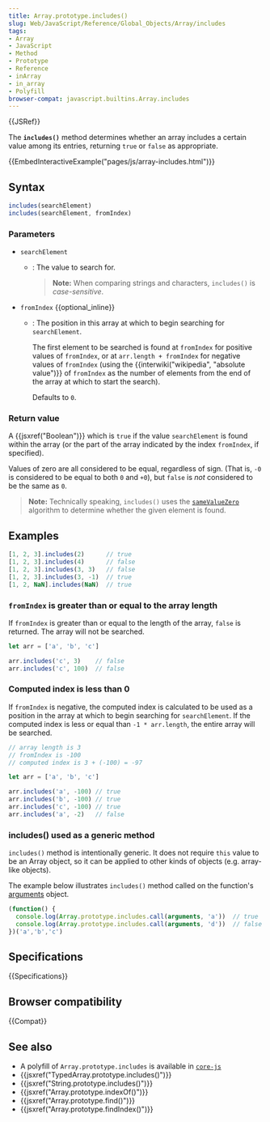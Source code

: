 ```yaml
---
title: Array.prototype.includes()
slug: Web/JavaScript/Reference/Global_Objects/Array/includes
tags:
- Array
- JavaScript
- Method
- Prototype
- Reference
- inArray
- in_array
- Polyfill
browser-compat: javascript.builtins.Array.includes
---
```

{{JSRef}}

The **`includes()`** method determines whether an array includes a certain value
among its entries, returning `true` or `false` as appropriate.

{{EmbedInteractiveExample("pages/js/array-includes.html")}}

## Syntax

```js
includes(searchElement)
includes(searchElement, fromIndex)
```

### Parameters

*   `searchElement`
    *   : The value to search for.
        > **Note:** When comparing strings and characters, `includes()` is
        > *case-sensitive*.
*   `fromIndex` {{optional_inline}}

    *   : The position in this array at which to begin searching for
        `searchElement`.

        The first element to be searched is found at `fromIndex` for positive values
        of `fromIndex`, or at `arr.length + fromIndex` for negative values of
        `fromIndex` (using the
        {{interwiki("wikipedia", "absolute
    value")}} of
        `fromIndex` as the number of elements from the end of the array at which to
        start the search).

        Defaults to `0`.

### Return value

A {{jsxref("Boolean")}} which is `true` if the value `searchElement` is
found within the array (or the part of the array indicated by the index
`fromIndex`, if specified).

Values of zero are all considered to be equal, regardless of sign. (That is,
`-0` is considered to be equal to both `0` and `+0`), but `false` is *not*
considered to be the same as `0`.

> **Note:** Technically speaking, `includes()` uses the
> [`sameValueZero`](/en-US/docs/Web/JavaScript/Equality_comparisons_and_sameness#Same-value-zero_equality)
> algorithm to determine whether the given element is found.

## Examples

```js
[1, 2, 3].includes(2)      // true
[1, 2, 3].includes(4)      // false
[1, 2, 3].includes(3, 3)   // false
[1, 2, 3].includes(3, -1)  // true
[1, 2, NaN].includes(NaN)  // true
```

### `fromIndex` is greater than or equal to the array length

If `fromIndex` is greater than or equal to the length of the array, `false` is
returned. The array will not be searched.

```js
let arr = ['a', 'b', 'c']

arr.includes('c', 3)    // false
arr.includes('c', 100)  // false
```

### Computed index is less than 0

If `fromIndex` is negative, the computed index is calculated to be used as a
position in the array at which to begin searching for `searchElement`. If the
computed index is less or equal than `-1 * arr.length`, the entire array will be
searched.

```js
// array length is 3
// fromIndex is -100
// computed index is 3 + (-100) = -97

let arr = ['a', 'b', 'c']

arr.includes('a', -100) // true
arr.includes('b', -100) // true
arr.includes('c', -100) // true
arr.includes('a', -2)   // false
```

### includes() used as a generic method

`includes()` method is intentionally generic. It does not require `this` value
to be an Array object, so it can be applied to other kinds of objects (e.g.
array-like objects).

The example below illustrates `includes()` method called on the function's
[arguments](/en-US/docs/Web/JavaScript/Reference/Functions/arguments) object.

```js
(function() {
  console.log(Array.prototype.includes.call(arguments, 'a'))  // true
  console.log(Array.prototype.includes.call(arguments, 'd'))  // false
})('a','b','c') 
```

## Specifications

{{Specifications}}

## Browser compatibility

{{Compat}}

## See also

*   A polyfill of `Array.prototype.includes` is available in
    [`core-js`](https://github.com/zloirock/core-js#ecmascript-array)
*   {{jsxref("TypedArray.prototype.includes()")}}
*   {{jsxref("String.prototype.includes()")}}
*   {{jsxref("Array.prototype.indexOf()")}}
*   {{jsxref("Array.prototype.find()")}}
*   {{jsxref("Array.prototype.findIndex()")}}
